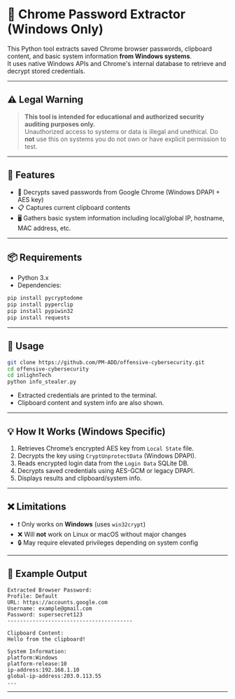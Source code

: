 # 🛑 Chrome Password Extractor (Windows Only)

This Python tool extracts saved Chrome browser passwords, clipboard content, and basic system information **from Windows systems**.  
It uses native Windows APIs and Chrome's internal database to retrieve and decrypt stored credentials.

---

## ⚠️ Legal Warning

> **This tool is intended for educational and authorized security auditing purposes only.**  
> Unauthorized access to systems or data is illegal and unethical. Do **not** use this on systems you do not own or have explicit permission to test.

---

## 🧠 Features

- 🔐 Decrypts saved passwords from Google Chrome (Windows DPAPI + AES key)
- 📋 Captures current clipboard contents
- 🖥️ Gathers basic system information including local/global IP, hostname, MAC address, etc.

---

## 📦 Requirements

- Python 3.x
- Dependencies:
```bash
pip install pycryptodome
pip install pyperclip
pip install pypiwin32
pip install requests
```

---

## 🚀 Usage

```bash
git clone https://github.com/PM-ADD/offensive-cybersecurity.git
cd offensive-cybersecurity
cd inlighnTech
python info_stealer.py
```

- Extracted credentials are printed to the terminal.
- Clipboard content and system info are also shown.

---

## 💡 How It Works (Windows Specific)

1. Retrieves Chrome’s encrypted AES key from `Local State` file.
2. Decrypts the key using `CryptUnprotectData` (Windows DPAPI).
3. Reads encrypted login data from the `Login Data` SQLite DB.
4. Decrypts saved credentials using AES-GCM or legacy DPAPI.
5. Displays results and clipboard/system info.

---

## ❌ Limitations

- ❗ Only works on **Windows** (uses `win32crypt`)
- ❌ Will **not** work on Linux or macOS without major changes
- 🔒 May require elevated privileges depending on system config

---

## 📁 Example Output

```
Extracted Browser Password:
Profile: Default
URL: https://accounts.google.com
Username: example@gmail.com
Password: supersecret123
----------------------------------------

Clipboard Content:
Hello from the clipboard!

System Information:
platform:Windows
platform-release:10
ip-address:192.168.1.10
global-ip-address:203.0.113.55
...
```

---

